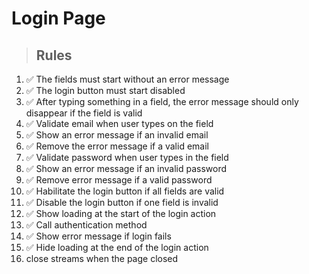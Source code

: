 # Login Page

> ## Rules
1. ✅ The fields must start without an error message
2. ✅ The login button must start disabled
3. ✅ After typing something in a field, the error message should only disappear if the field is valid
4. ✅ Validate email when user types on the field
5. ✅ Show an error message if an invalid email
6. ✅ Remove the error message if a valid email
7. ✅ Validate password when user types in the field
8. ✅ Show an error message if an invalid password
9. ✅ Remove error message if a valid password
10. ✅ Habilitate the login button if all fields are valid
11. ✅ Disable the login button if one field is invalid
12. ✅ Show loading at the start of the login action
13. ✅ Call authentication method
14. ✅ Show error message if login fails
15. ✅ Hide loading at the end of the login action
16. close streams when the page closed